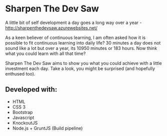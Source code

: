 # Sharpen The Dev Saw
A little bit of self development a day goes a long way over a year - http://sharpenthedevsaw.azurewebsites.net/

As a keen believer of continuous learning, I am often asked how it is possible to fit continuous learning into daily life? 30 minutes a day does not sound like a lot but over a year, its 10950 minutes or 183 hours. Now think what you could learn with all that time? 

Sharpen The Dev Saw aims to show you what you could achieve with a little investment each day. Take a look, you might be surprised (and hopefully enthused too).

## Developed with:
* HTML
* CSS 3
* Bootstrap
* Javascript
* KnockoutJS
* Node.js + GruntJS (Build pipeline)
